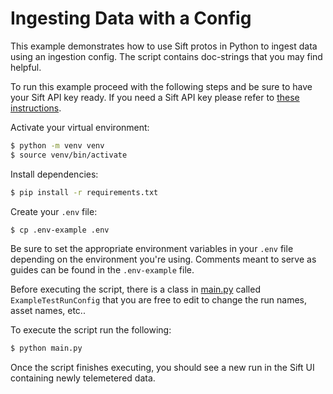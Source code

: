 # Ingesting Data with a Config

This example demonstrates how to use Sift protos in Python to ingest data using an ingestion config. The script
contains doc-strings that you may find helpful.

To run this example proceed with the following steps and be sure to have your
Sift API key ready. If you need a Sift API key please refer to [these instructions](https://help.siftstack.com/en/articles/8600475-api-keys).

Activate your virtual environment:

```bash
$ python -m venv venv
$ source venv/bin/activate
```

Install dependencies:

```bash
$ pip install -r requirements.txt
```

Create your `.env` file:

```bash
$ cp .env-example .env
```

Be sure to set the appropriate environment variables in your `.env` file depending on the environment you're using. Comments
meant to serve as guides can be found in the `.env-example` file.

Before executing the script, there is a class in [main.py](main.py#L76) called `ExampleTestRunConfig` that you are free to edit
to change the run names, asset names, etc..

To execute the script run the following:

```bash
$ python main.py
```

Once the script finishes executing, you should see a new run in the Sift UI containing newly telemetered data.
